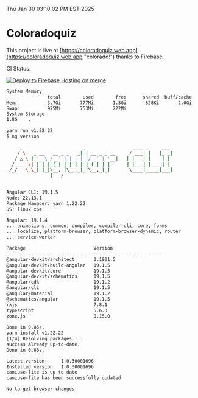 Thu Jan 30 03:10:02 PM EST 2025

# Coloradoquiz


This project is live at [https://coloradoquiz.web.app](https://coloradoquiz.web.app "colorado!") thanks to Firebase.

CI Status: 

[![Deploy to Firebase Hosting on merge](https://github.com/teamkushal/coloradoquiz/actions/workflows/firebase-hosting-merge.yml/badge.svg)](https://github.com/teamkushal/coloradoquiz/actions/workflows/firebase-hosting-merge.yml)

```bash
System Memory
               total        used        free      shared  buff/cache   available
Mem:           3.7Gi       777Mi       1.3Gi       828Ki       2.0Gi       3.0Gi
Swap:          975Mi       753Mi       222Mi
System Storage
1.8G	.
```
```bash
yarn run v1.22.22
$ ng version

     _                      _                 ____ _     ___
    / \   _ __   __ _ _   _| | __ _ _ __     / ___| |   |_ _|
   / △ \ | '_ \ / _` | | | | |/ _` | '__|   | |   | |    | |
  / ___ \| | | | (_| | |_| | | (_| | |      | |___| |___ | |
 /_/   \_\_| |_|\__, |\__,_|_|\__,_|_|       \____|_____|___|
                |___/
    

Angular CLI: 19.1.5
Node: 22.13.1
Package Manager: yarn 1.22.22
OS: linux x64

Angular: 19.1.4
... animations, common, compiler, compiler-cli, core, forms
... localize, platform-browser, platform-browser-dynamic, router
... service-worker

Package                         Version
---------------------------------------------------------
@angular-devkit/architect       0.1901.5
@angular-devkit/build-angular   19.1.5
@angular-devkit/core            19.1.5
@angular-devkit/schematics      19.1.5
@angular/cdk                    19.1.2
@angular/cli                    19.1.5
@angular/material               19.1.2
@schematics/angular             19.1.5
rxjs                            7.8.1
typescript                      5.6.3
zone.js                         0.15.0
    
Done in 0.85s.
yarn install v1.22.22
[1/4] Resolving packages...
success Already up-to-date.
Done in 0.66s.
```
```bash
Latest version:     1.0.30001696
Installed version:  1.0.30001696
caniuse-lite is up to date
caniuse-lite has been successfully updated

No target browser changes
```
```bash
